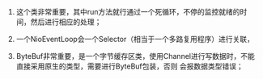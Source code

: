 1. 这个类非常重要，其中run方法就行通过一个死循环，不停的监控就绪的时间，然后进行相应的处理；

2. 一个NioEventLoop会一个Selector（相当于一个多路复用程序）进行关联，

3. ByteBuf非常重要，是一个字节缓存区类，使用Channel进行写数据时，不能直接采用原生的类型，需要进行ByteBuf包装，否则
会报数据类型错误；

